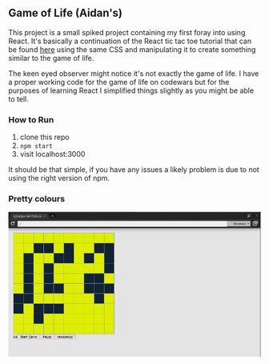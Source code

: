 ## Game of Life (Aidan's)

This project is a small spiked project containing my first foray into using React. It's basically a continuation of the React tic tac toe tutorial that can be found [here](https://reactjs.org/tutorial/tutorial.html) using the same CSS and manipulating it to create something similar to the game of life.

The keen eyed observer might notice it's not exactly the game of life. I have a proper working code for the game of life on codewars but for the purposes of learning React I simplified things slightly as you might be able to tell.

### How to Run

1. clone this repo
2. `npm start`
3. visit localhost:3000

It should be that simple, if you have any issues a likely problem is due to not using the right version of npm.

### Pretty colours

![game of life screenshot](https://github.com/NadiaAiraf/game-of-life/blob/master/src/game_of_life_image.png)